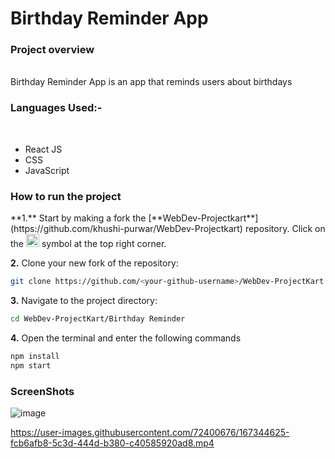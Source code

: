 <h1>Birthday Reminder App </h1>
<h3>Project overview</h3> <br>
Birthday Reminder App is an app that reminds users about birthdays <br>

<h3> Languages Used:-</h3> <br>
<ul>
<li>React JS</li>
<li>CSS</li>
<li>JavaScript</li>
</ul>
<h3>How to run the project</h3>
**1.** Start by making a fork the [**WebDev-Projectkart**](https://github.com/khushi-purwar/WebDev-Projectkart) repository. Click on the <a href="https://github.com/khushi-purwar/WebDev-Projectkart/fork"><img src="https://i.imgur.com/G4z1kEe.png" height="21" width="21"></a> symbol at the top right corner.

**2.** Clone your new fork of the repository:

```bash
git clone https://github.com/<your-github-username>/WebDev-ProjectKart
```

**3.** Navigate to the project directory:

```bash
cd WebDev-ProjectKart/Birthday Reminder
```

**4.** Open the terminal and enter the following commands

```bash
npm install
npm start
```

<h3> ScreenShots </h3>

![image](https://user-images.githubusercontent.com/72400676/167341742-eb1a6175-cc07-4648-ba89-d635f6dc0885.png)


https://user-images.githubusercontent.com/72400676/167344625-fcb6afb8-5c3d-444d-b380-c40585920ad8.mp4



